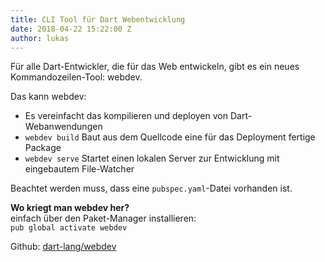```yaml
---
title: CLI Tool für Dart Webentwicklung
date: 2018-04-22 15:22:00 Z
author: lukas
---
```


Für alle Dart-Entwickler, die für das Web entwickeln, gibt es ein neues Kommandozeilen-Tool: webdev.

Das kann webdev:  
- Es vereinfacht das kompilieren und deployen von Dart-Webanwendungen
- `webdev build` Baut aus dem Quellcode eine für das Deployment fertige Package
- `webdev serve` Startet einen lokalen Server zur Entwicklung mit eingebautem File-Watcher

Beachtet werden muss, dass eine `pubspec.yaml`-Datei vorhanden ist.

**Wo kriegt man webdev her?**  
einfach über den Paket-Manager installieren:  
`pub global activate webdev`

Github:
[dart-lang/webdev](https://github.com/dart-lang/webdev)